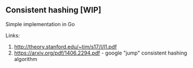 ## Consistent hashing [WIP]

Simple implementation in Go 

Links: 

1. http://theory.stanford.edu/~tim/s17/l/l1.pdf
2. https://arxiv.org/pdf/1406.2294.pdf - google "jump" consistent hashing algorithm

